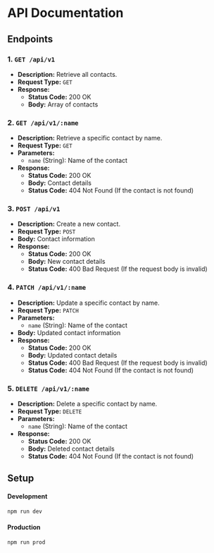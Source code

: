 # API Documentation

## Endpoints

### 1. `GET /api/v1`

- **Description:** Retrieve all contacts.
- **Request Type:** `GET`
- **Response:**
    - **Status Code:** 200 OK
    - **Body:** Array of contacts

### 2. `GET /api/v1/:name`

- **Description:** Retrieve a specific contact by name.
- **Request Type:** `GET`
- **Parameters:**
    - `name` (String): Name of the contact
- **Response:**
    - **Status Code:** 200 OK
    - **Body:** Contact details
    - **Status Code:** 404 Not Found (If the contact is not found)

### 3. `POST /api/v1`

- **Description:** Create a new contact.
- **Request Type:** `POST`
- **Body:** Contact information
- **Response:**
    - **Status Code:** 200 OK
    - **Body:** New contact details
    - **Status Code:** 400 Bad Request (If the request body is invalid)

### 4. `PATCH /api/v1/:name`

- **Description:** Update a specific contact by name.
- **Request Type:** `PATCH`
- **Parameters:**
    - `name` (String): Name of the contact
- **Body:** Updated contact information
- **Response:**
    - **Status Code:** 200 OK
    - **Body:** Updated contact details
    - **Status Code:** 400 Bad Request (If the request body is invalid)
    - **Status Code:** 404 Not Found (If the contact is not found)

### 5. `DELETE /api/v1/:name`

- **Description:** Delete a specific contact by name.
- **Request Type:** `DELETE`
- **Parameters:**
    - `name` (String): Name of the contact
- **Response:**
    - **Status Code:** 200 OK
    - **Body:** Deleted contact details
    - **Status Code:** 404 Not Found (If the contact is not found)

## Setup

#### Development

``` bash
npm run dev
```

#### Production

``` bash
npm run prod
```


